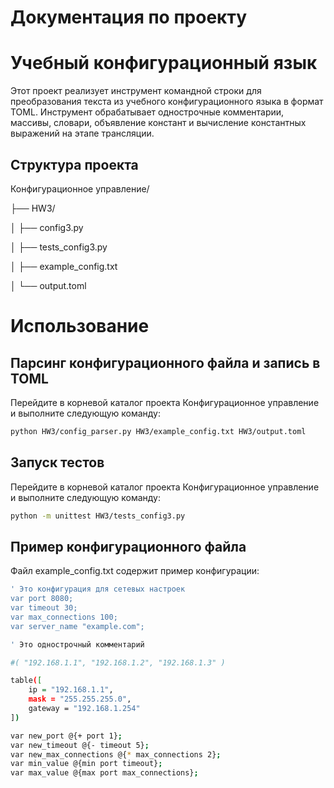 # Документация по проекту
# Учебный конфигурационный язык
Этот проект реализует инструмент командной строки для преобразования текста из учебного конфигурационного языка в формат TOML. Инструмент обрабатывает однострочные комментарии, массивы, словари, объявление констант и вычисление константных выражений на этапе трансляции.

## Структура проекта
Конфигурационное управление/

├── HW3/

│   ├── config3.py

│   ├── tests_config3.py

│   ├── example_config.txt

│   └── output.toml

# Использование
## Парсинг конфигурационного файла и запись в TOML
Перейдите в корневой каталог проекта Конфигурационное управление и выполните следующую команду:
```sh
python HW3/config_parser.py HW3/example_config.txt HW3/output.toml
```

## Запуск тестов
Перейдите в корневой каталог проекта Конфигурационное управление и выполните следующую команду:

```sh
python -m unittest HW3/tests_config3.py
```

## Пример конфигурационного файла
Файл example_config.txt содержит пример конфигурации:
```sh
' Это конфигурация для сетевых настроек
var port 8080;
var timeout 30;
var max_connections 100;
var server_name "example.com";

' Это однострочный комментарий

#( "192.168.1.1", "192.168.1.2", "192.168.1.3" )

table([
    ip = "192.168.1.1",
    mask = "255.255.255.0",
    gateway = "192.168.1.254"
])

var new_port @{+ port 1};
var new_timeout @{- timeout 5};
var new_max_connections @{* max_connections 2};
var min_value @{min port timeout};
var max_value @{max port max_connections};
```
